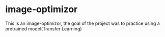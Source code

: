 # image-optimizor
This is an image-optimizor, the goal of the project was to practice using a pretrained model(Transfer Learning)
